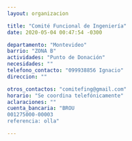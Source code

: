 ```yaml
---
layout: organizacion

title: "Comité Funcional de Ingeniería"
date: 2020-05-04 00:47:54 -0300

departamento: "Montevideo"
barrio: "ZONA B"
actividades: "Punto de Donación"
necesidades: ""
telefono_contacto: "099938856 Ignacio"
direccion: ""

otros_contactos: "comitefing@gmail.com"
horario: "Se coordina telefónicamente"
aclaraciones: ""
cuenta_bancaria: "BROU
001275000-00003
referencia: olla"

---
```


